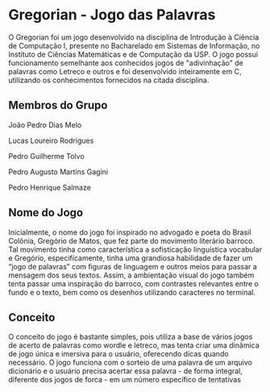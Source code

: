 # Gregorian - Jogo das Palavras
O Gregorian foi um jogo desenvolvido na disciplina de Introdução à Ciência de Computação I, presente no Bacharelado em Sistemas de Informação, no Instituto de Ciências Matemáticas e de Computação da USP. O jogo possui funcionamento semelhante aos conhecidos jogos de "adivinhação" de palavras como Letreco e outros e foi desenvolvido inteiramente em C, utilizando os conhecimentos fornecidos na citada disciplina.

## Membros do Grupo

João Pedro Dias Melo

Lucas Loureiro Rodrigues

Pedro Guilherme Tolvo

Pedro Augusto Martins Gagini

Pedro Henrique Salmaze 




## Nome do Jogo

Inicialmente, o nome do jogo foi inspirado no advogado e poeta do Brasil Colônia, Gregório de Matos, que fez parte do movimento literário barroco. Tal movimento tinha como característica a sofisticação linguística vocabular e Gregório, especificamente, tinha uma grandiosa habilidade de fazer um “jogo de palavras” com figuras de linguagem e outros meios para passar a mensagem dos seus textos. Assim, a ambientação visual do jogo também tenta passar uma inspiração do barroco, com contrastes relevantes entre o fundo e o texto, bem como os desenhos utilizando caracteres no terminal. 


## Conceito

O conceito do jogo é bastante simples, pois utiliza a base de vários jogos de acerto de palavras como wordle e letreco, mas tenta criar uma dinâmica de jogo única e imersiva para o usuário, oferecendo dicas quando necessário. O jogo funciona com o sorteio de uma palavra de um arquivo dicionário e o usuário precisa acertar essa palavra - de forma integral, diferente dos jogos de forca - em um número específico de tentativas
